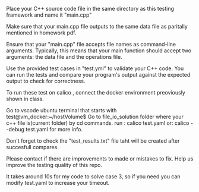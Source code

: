Place your C++ source code file in the same directory as this testing framework and name it "main.cpp"

Make sure that your main.cpp file outputs to the same data file as paritally mentioned in homework pdf.

Ensure that your "main.cpp" file accepts file names as command-line arguments. Typically, this means that your main function should accept two arguments: the data file and the operations file.

Use the provided test cases in "test.yml" to validate your C++ code. You can run the tests and compare your program's output against the expected output to check for correctness.

To run these test on calico , connect the docker environment preoviously shown in class.

Go to vscode ubuntu terminal that starts with test@vm_docker:~/hostVolume$ 
Go to file_io_solution folder where your c++ file is(current folder) by cd commands.
run :
    calico test.yaml
or:
    calico --debug test.yaml
for more info.

Don't forget to check the "test_results.txt" file taht will be created after succesfull compares.

Please contact if there are improvements to made or mistakes to fix. Help us improve the testing quality of this repo.

It takes around 10s for my code to solve case 3, so if you need you can modify test.yaml to increase your timeout.
